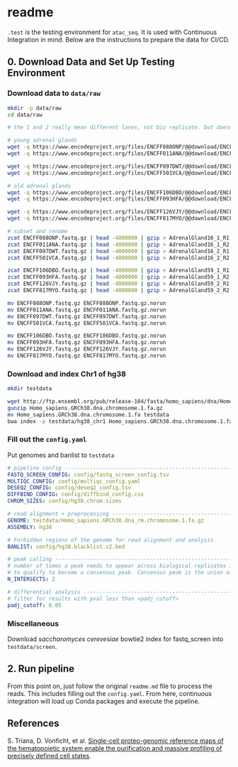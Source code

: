 # readme

`.test` is the testing environment for `atac_seq`. It is used with Continuous Integration in mind. Below are the instructions to prepare the data for CI/CD.

## 0. Download Data and Set Up Testing Environment

### Download data to `data/raw`

```bash
mkdir -p data/raw
cd data/raw

# the 1 and 2 really mean different lanes, not bio replicate. but doesn't matter in test case.

# young adrenal glands
wget -q https://www.encodeproject.org/files/ENCFF088ONP/@@download/ENCFF088ONP.fastq.gz &
wget -q https://www.encodeproject.org/files/ENCFF011ANA/@@download/ENCFF011ANA.fastq.gz &

wget -q https://www.encodeproject.org/files/ENCFF097DWT/@@download/ENCFF097DWT.fastq.gz &
wget -q https://www.encodeproject.org/files/ENCFF501VCA/@@download/ENCFF501VCA.fastq.gz &

# old adrenal glands
wget -q https://www.encodeproject.org/files/ENCFF106DBO/@@download/ENCFF106DBO.fastq.gz &
wget -q https://www.encodeproject.org/files/ENCFF093HFA/@@download/ENCFF093HFA.fastq.gz &

wget -q https://www.encodeproject.org/files/ENCFF126VJY/@@download/ENCFF126VJY.fastq.gz &
wget -q https://www.encodeproject.org/files/ENCFF817MYO/@@download/ENCFF817MYO.fastq.gz &

# subset and rename
zcat ENCFF088ONP.fastq.gz | head -4000000 | gzip > AdrenalGland16_1_R1.fastq.gz &
zcat ENCFF011ANA.fastq.gz | head -4000000 | gzip > AdrenalGland16_1_R2.fastq.gz &
zcat ENCFF097DWT.fastq.gz | head -4000000 | gzip > AdrenalGland16_2_R1.fastq.gz &
zcat ENCFF501VCA.fastq.gz | head -4000000 | gzip > AdrenalGland16_2_R2.fastq.gz &

zcat ENCFF106DBO.fastq.gz | head -4000000 | gzip > AdrenalGland59_1_R1.fastq.gz &
zcat ENCFF093HFA.fastq.gz | head -4000000 | gzip > AdrenalGland59_1_R2.fastq.gz &
zcat ENCFF126VJY.fastq.gz | head -4000000 | gzip > AdrenalGland59_2_R1.fastq.gz &
zcat ENCFF817MYO.fastq.gz | head -4000000 | gzip > AdrenalGland59_2_R2.fastq.gz &

mv ENCFF088ONP.fastq.gz ENCFF088ONP.fastq.gz.norun
mv ENCFF011ANA.fastq.gz ENCFF011ANA.fastq.gz.norun
mv ENCFF097DWT.fastq.gz ENCFF097DWT.fastq.gz.norun
mv ENCFF501VCA.fastq.gz ENCFF501VCA.fastq.gz.norun

mv ENCFF106DBO.fastq.gz ENCFF106DBO.fastq.gz.norun
mv ENCFF093HFA.fastq.gz ENCFF093HFA.fastq.gz.norun
mv ENCFF126VJY.fastq.gz ENCFF126VJY.fastq.gz.norun
mv ENCFF817MYO.fastq.gz ENCFF817MYO.fastq.gz.norun

```

### Download and index Chr1 of hg38

```bash
mkdir testdata

wget http://ftp.ensembl.org/pub/release-104/fasta/homo_sapiens/dna/Homo_sapiens.GRCh38.dna.chromosome.1.fa.gz
gunzip Homo_sapiens.GRCh38.dna.chromosome.1.fa.gz
mv Homo_sapiens.GRCh38.dna.chromosome.1.fa testdata
bwa index -p testdata/hg38_chr1 Homo_sapiens.GRCh38.dna.chromosome.1.fa.gz

```

### Fill out the `config.yaml`

Put genomes and banlist to `testdata`

```yaml
# pipeline config ---------------------------------------------------------------------------------
FASTQ_SCREEN_CONFIG: config/fastq_screen_config.tsv
MULTIQC_CONFIG: config/multiqc_config.yaml
DESEQ2_CONFIG: config/deseq2_config.tsv
DIFFBIND_CONFIG: config/diffbind_config.csv
CHROM_SIZES: config/hg38.chrom.sizes

# read alignment + preprocessing ------------------------------------------------------------------
GENOME: testdata/Homo_sapiens.GRCh38.dna_rm.chromosome.1.fa.gz
ASSEMBLY: hg38

# Forbidden regions of the genome for read alignment and analysis
BANLIST: config/hg38.blacklist.v2.bed

# peak calling ------------------------------------------------------------------------------------
# number of times a peak needs to appear across biological replicates in one condition
# to qualify to become a consensus peak. Consensus peak is the union of <N_INTERSECTS> peaks.
N_INTERSECTS: 2

# differential analysis ---------------------------------------------------------------------------
# filter for results with pval less than <padj_cutoff>
padj_cutoff: 0.05

```

### Miscellaneous

Download _saccharomyces cerevesiae_ bowtie2 index for fastq_screen into `testdata/screen`.

## 2. Run pipeline

From this point on, just follow the original `readme.md` file to process the reads. This includes filling out the `config.yaml`. From here, continuous integration will load up Conda packages and execute the pipeline.

## References

S. Triana, D. Vonficht, et al. [Single-cell proteo-genomic reference maps of the hematopoietic system enable the purification and massive profiling of precisely defined cell states](https://www.biorxiv.org/content/10.1101/2021.03.18.435922v1.full#disqus_thread).
